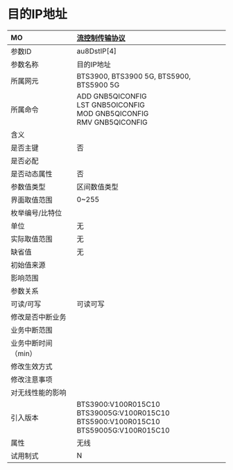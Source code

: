 # 目的IP地址<table><thread><tr><th align = "left">MO</th><th align = "left"><a href = "index.html#目的IP地址-3">流控制传输协议</a></td></tr></thread><tbody><tr><td>参数ID</td><td>au8DstIP[4]</td></tr><tr><td>参数名称</td><td>目的IP地址</td></tr><tr><td>所属网元</td><td>BTS3900, BTS3900 5G, BTS5900, BTS5900 5G</td></tr><tr><td>所属命令</td><td>ADD GNB5QICONFIG<br>LST GNB5OICONFIG<br>MOD GNB5QICONFIG<br>RMV GNB5QICONFIG</td></tr><tr><td>含义</td><td></td></tr><tr><td>是否主键</td><td>否</td></tr><tr><td>是否必配</td><td></td></tr><tr><td>是否动态属性</td><td>否</td></tr><tr><td>参数值类型</td><td>区间数值类型</td></tr><tr><td>界面取值范围</td><td>0~255</td></tr><tr><td>枚举编号/比特位</td><td></td></tr><tr><td>单位</td><td>无</td></tr><tr><td>实际取值范围</td><td>无</td></tr><tr><td>缺省值</td><td>无</td></tr><tr><td>初始值来源</td><td></td></tr><tr><td>影响范围</td><td></td></tr><tr><td>参数关系</td><td></td></tr><tr><td>可读/可写</td><td>可读可写</td></tr><tr><td>修改是否中断业务</td><td></td></tr><tr><td>业务中断范围</td><td></td></tr><tr><td>业务中断时间（min）</td><td></td></tr><tr><td>修改生效方式</td><td></td></tr><tr><td>修改注意事项</td><td></td></tr><tr><td>对无线性能的影响</td><td></td></tr><tr><td>引入版本</td><td>BTS3900:V100R015C10<br>BTS39005G:V100R015C10<br>BTS5900:V100R015C10<br>BTS59005G:V100R015C10</td></tr><tr><td>属性</td><td>无线</td></tr><tr><td>试用制式</td><td>N</td></tr></tbody></table>